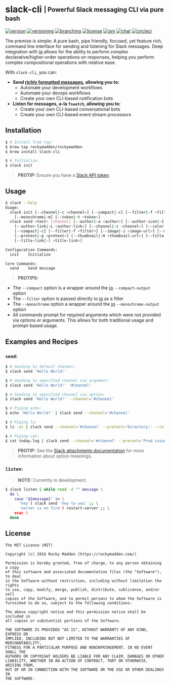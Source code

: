 # slack-cli <sub><sup>| Powerful Slack messaging CLI via pure bash</sup></sub>
[![version](http://img.shields.io/badge/version-v0.9.0-blue.svg)](https://github.com/rockymadden/slack-cli/releases)
[![versioning](http://img.shields.io/badge/versioning-semver-blue.svg)](http://semver.org/)
[![branching](http://img.shields.io/badge/branching-github%20flow-blue.svg)](https://guides.github.com/introduction/flow/)
[![license](http://img.shields.io/badge/license-mit-blue.svg)](https://opensource.org/licenses/MIT)
[![pm](http://img.shields.io/badge/pm-zenhub-blue.svg)](https://www.zenhub.io/)
[![chat](http://img.shields.io/badge/chat-slack-blue.svg)](https://rockymadden-slack.herokuapp.com/)
[![circleci](https://circleci.com/gh/rockymadden/slack-cli.svg?style=shield)](https://circleci.com/gh/rockymadden/slack-cli)

The premise is simple: A pure bash, pipe friendly, focused, yet feature rich, command line
interface for sending and listening for Slack messages. Deep integration with
[jq](https://github.com/stedolan/jq) allows for the ability to perform complex
declarative/higher-order operations on responses, helping you perform complex compositional
operations with relative ease.

With `slack-cli`, you can:

* __Send [richly formatted messages](https://api.slack.com/docs/attachments), allowing you to:__
  * Automate your development workflows
  * Automate your devops workflows
  * Create your own CLI-based notification bots
* __Listen for messages, a-la `fswatch`, allowing you to:__
  * Create your own CLI-based conversational bots
  * Create your own CLI-based event stream processors

## Installation
```bash
$ # Install from tap:
$ brew tap rockymadden/rockymadden
$ brew install slack-cli

$ # Initialize:
$ slack init
```
> __PROTIP:__ Ensure you have a [Slack API token](https://api.slack.com/web).

## Usage

```bash
$ slack --help
Usage:
  slack init [--channel|-c <channel>] [--compact|-c] [--filter|-f <filter>]
    [--monochrome|-m] [--token|-t <token>]
  slack send <text> [channel] [--author|-a <author>] [--author-icon|-I <author-icon-url>]
    [--author-link|-L <author-link>] [--channel|-c <channel>] [--color|-C <color>]
    [--compact|-c] [--filter|-f <filter>] [--image|-i <image-url>] [--monochrome|-m]
    [--pretext|-p <pretext>] [--thumbnail|-H <thumbnail-url>] [--title|-t <title>]
    [--title-link|-l <title-link>]

Configuration Commands:
  init    Initialize

Core Commands:
  send    Send message
```

> __PROTIPS:__
* The `--compact` option is a wrapper around the [jq](https://stedolan.github.io/jq/manual/)
  `--compact-output` option
* The `--filter` option is passed directly to [jq](https://stedolan.github.io/jq/manual/) as a
  filter
* The `--monochrome` option a wrapper around the [jq](https://stedolan.github.io/jq/manual/)
  `--monochrome-output` option
* All commands prompt for required arguments which were not provided via options or arguments. This
allows for both traditional usage and prompt-based usage.


## Examples and Recipes

### `send`:

```bash
$ # Sending to default channel:
$ slack send 'Hello World!'

$ # Sending to specified channel via argument:
$ slack send 'Hello World!' '#channel'

$ # Sending to specified channel via option:
$ slack send 'Hello World!' --channel='#channel'

$ # Piping echo:
$ echo 'Hello World!' | slack send --channel='#channel'

$ # Piping ls:
$ ls -al | slack send --channel='#channel' --pretext='Directory:' --color=good

$ # Piping cat:
$ cat today.log | slack send --channel='#channel' --pretext='Prod issues:' --color=danger
```

> __PROTIP:__ See the [Slack attachments documentation](https://api.slack.com/docs/attachments) for
more information about option meanings.

### `listen`:

> __NOTE:__ Currently in development.

```bash
$ slack listen | while read -d "" message \
  do \
    case "${message}" in \
      'hey') slack send 'hey to you' ;; \
      'server is on fire') restart-server ;; \
    esac \
  done
```

## License
```
The MIT License (MIT)

Copyright (c) 2016 Rocky Madden (https://rockymadden.com/)

Permission is hereby granted, free of charge, to any person obtaining a copy
of this software and associated documentation files (the "Software"), to deal
in the Software without restriction, including without limitation the rights
to use, copy, modify, merge, publish, distribute, sublicense, and/or sell
copies of the Software, and to permit persons to whom the Software is
furnished to do so, subject to the following conditions:

The above copyright notice and this permission notice shall be included in
all copies or substantial portions of the Software.

THE SOFTWARE IS PROVIDED "AS IS", WITHOUT WARRANTY OF ANY KIND, EXPRESS OR
IMPLIED, INCLUDING BUT NOT LIMITED TO THE WARRANTIES OF MERCHANTABILITY,
FITNESS FOR A PARTICULAR PURPOSE AND NONINFRINGEMENT. IN NO EVENT SHALL THE
AUTHORS OR COPYRIGHT HOLDERS BE LIABLE FOR ANY CLAIM, DAMAGES OR OTHER
LIABILITY, WHETHER IN AN ACTION OF CONTRACT, TORT OR OTHERWISE, ARISING FROM,
OUT OF OR IN CONNECTION WITH THE SOFTWARE OR THE USE OR OTHER DEALINGS IN
THE SOFTWARE.
```
